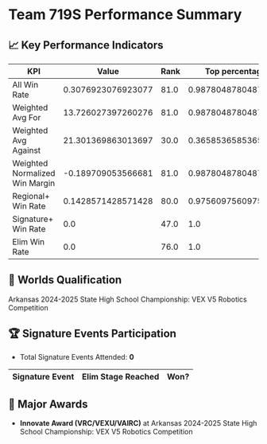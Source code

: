 # Team 719S Performance Summary

## 📈 Key Performance Indicators
| KPI | Value | Rank | Top percentage |
| --- | ----- | ---- | ----- |
| All Win Rate | 0.3076923076923077 | 81.0 | 0.9878048780487805 |
| Weighted Avg For | 13.726027397260276 | 81.0 | 0.9878048780487805 |
| Weighted Avg Against | 21.301369863013697 | 30.0 | 0.36585365853658536 |
| Weighted Normalized Win Margin | -0.189709053566681 | 81.0 | 0.9878048780487805 |
| Regional+ Win Rate | 0.1428571428571428 | 80.0 | 0.975609756097561 |
| Signature+ Win Rate | 0.0 | 47.0 | 1.0 |
| Elim Win Rate | 0.0 | 76.0 | 1.0 |


## 🎯 Worlds Qualification
Arkansas 2024-2025 State High School Championship: VEX V5 Robotics Competition

## 🏆 Signature Events Participation
- Total Signature Events Attended: **0**

| Signature Event | Elim Stage Reached | Won? |
|:----------------|:-------------------|:----|


## 🥇 Major Awards
- **Innovate Award (VRC/VEXU/VAIRC)** at Arkansas 2024-2025 State High School Championship: VEX V5 Robotics Competition

